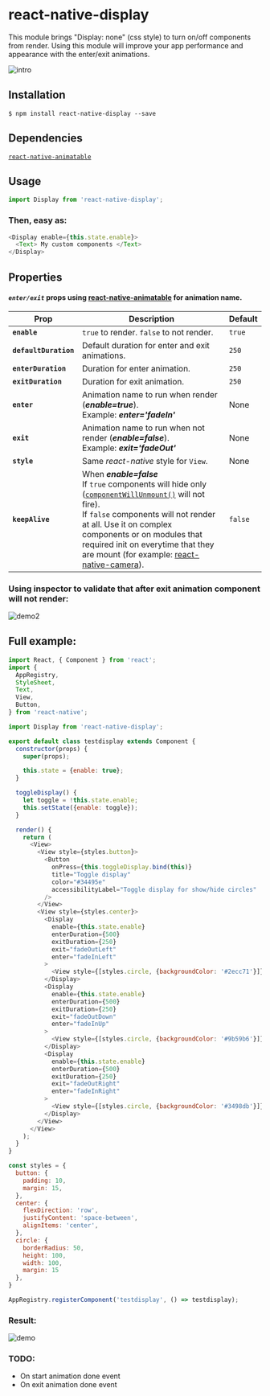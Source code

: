 # react-native-display
This module brings "Display: none" (css style) to turn on/off components from render. Using this module will improve your app performance and appearance with the enter/exit animations.

![intro](https://cloud.githubusercontent.com/assets/9949238/22396351/f1452940-e55f-11e6-8e9b-ae26396c2051.gif)

## Installation

`$ npm install react-native-display --save`

## Dependencies
[`react-native-animatable`](https://github.com/oblador/react-native-animatable)

## Usage
```js
import Display from 'react-native-display';
```
### Then, easy as:
```js
<Display enable={this.state.enable}>
  <Text> My custom components </Text>
</Display>
```

## Properties
#### ***`enter/exit`***  props using [react-native-animatable](https://github.com/oblador/react-native-animatable) for animation name.
| Prop | Description | Default |
|---|---|---|
|**`enable`**|`true` to render. `false` to not render. |`true`|
|**`defaultDuration`**|Default duration for enter and exit animations. |`250`|
|**`enterDuration`**|Duration for enter animation. |`250`|
|**`exitDuration`**|Duration for exit animation. |`250`|
|**`enter`**|Animation name to run when render (***enable=true***).<br/>Example: ***enter='fadeIn'*** |None|
|**`exit`**|Animation name to run when not render (***enable=false***).<br/>Example: ***exit='fadeOut'*** |None|
|**`style`**|Same *react-native* style for `View`. |None|
|**`keepAlive`**|When ***enable=false*** <br /> If `true` components will hide only ([`componentWillUnmount()`](https://facebook.github.io/react/docs/react-component.html#componentwillunmount) will not fire). <br />If `false` components will not render at all. Use it on complex components or on modules that required init on everytime that they are mount (for example: [react-native-camera](https://github.com/lwansbrough/react-native-camera)).  |`false`|

### Using inspector to validate that after exit animation component will not render: 

![demo2](https://cloud.githubusercontent.com/assets/9949238/22395957/8bde370e-e555-11e6-8440-38b85c7c284c.gif)

## Full example:
```js
import React, { Component } from 'react';
import {
  AppRegistry,
  StyleSheet,
  Text,
  View,
  Button,
} from 'react-native';

import Display from 'react-native-display';

export default class testdisplay extends Component {
  constructor(props) {
    super(props);

    this.state = {enable: true};
  }

  toggleDisplay() {
    let toggle = !this.state.enable;
    this.setState({enable: toggle});
  }

  render() {
    return (
      <View>
        <View style={styles.button}>
          <Button
            onPress={this.toggleDisplay.bind(this)}
            title="Toggle display"
            color="#34495e"
            accessibilityLabel="Toggle display for show/hide circles"
          />
        </View>
        <View style={styles.center}>
          <Display 
            enable={this.state.enable} 
            enterDuration={500} 
            exitDuration={250}
            exit="fadeOutLeft"
            enter="fadeInLeft"
          >
            <View style={[styles.circle, {backgroundColor: '#2ecc71'}]} />
          </Display>
          <Display 
            enable={this.state.enable} 
            enterDuration={500} 
            exitDuration={250}
            exit="fadeOutDown"
            enter="fadeInUp"
          >
            <View style={[styles.circle, {backgroundColor: '#9b59b6'}]} />
          </Display>
          <Display 
            enable={this.state.enable} 
            enterDuration={500} 
            exitDuration={250}
            exit="fadeOutRight"
            enter="fadeInRight"
          >
            <View style={[styles.circle, {backgroundColor: '#3498db'}]} />
          </Display>
        </View>
      </View>
    );
  }
}

const styles = {
  button: {
    padding: 10,
    margin: 15,
  },
  center: {
    flexDirection: 'row',
    justifyContent: 'space-between',
    alignItems: 'center',
  },
  circle: {
    borderRadius: 50,
    height: 100,
    width: 100,
    margin: 15
  },
}

AppRegistry.registerComponent('testdisplay', () => testdisplay);
```

### Result:

![demo](https://cloud.githubusercontent.com/assets/9949238/22395868/50f73278-e553-11e6-8081-f253db9d8e22.gif)

### TODO:
* On start animation done event
* On exit animation done event
